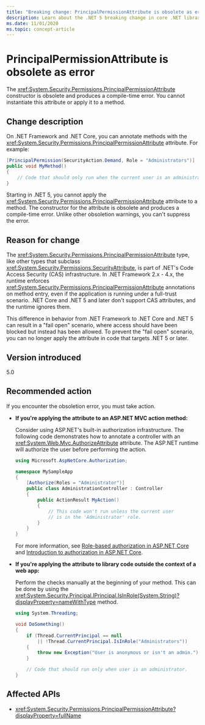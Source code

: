 ```yaml
---
title: "Breaking change: PrincipalPermissionAttribute is obsolete as error"
description: Learn about the .NET 5 breaking change in core .NET libraries where the PrincipalPermissionAttribute constructor is obsolete and produces a compile-time error.
ms.date: 11/01/2020
ms.topic: concept-article
---
```

# PrincipalPermissionAttribute is obsolete as error

The <xref:System.Security.Permissions.PrincipalPermissionAttribute> constructor is obsolete and produces a compile-time error. You cannot instantiate this attribute or apply it to a method.

## Change description

On .NET Framework and .NET Core, you can annotate methods with the <xref:System.Security.Permissions.PrincipalPermissionAttribute> attribute. For example:

```csharp
[PrincipalPermission(SecurityAction.Demand, Role = "Administrators")]
public void MyMethod()
{
    // Code that should only run when the current user is an administrator.
}
```

Starting in .NET 5, you cannot apply the <xref:System.Security.Permissions.PrincipalPermissionAttribute> attribute to a method. The constructor for the attribute is obsolete and produces a compile-time error. Unlike other obsoletion warnings, you can't suppress the error.

## Reason for change

The <xref:System.Security.Permissions.PrincipalPermissionAttribute> type, like other types that subclass <xref:System.Security.Permissions.SecurityAttribute>, is part of .NET's Code Access Security (CAS) infrastructure. In .NET Framework 2.x - 4.x, the runtime enforces <xref:System.Security.Permissions.PrincipalPermissionAttribute> annotations on method entry, even if the application is running under a full-trust scenario. .NET Core and .NET 5 and later don't support CAS attributes, and the runtime ignores them.

This difference in behavior from .NET Framework to .NET Core and .NET 5 can result in a "fail open" scenario, where access should have been blocked but instead has been allowed. To prevent the "fail open" scenario, you can no longer apply the attribute in code that targets .NET 5 or later.

## Version introduced

5.0

## <a id="permission-action">Recommended action</a>

If you encounter the obsoletion error, you must take action.

- **If you're applying the attribute to an ASP.NET MVC action method:**

  Consider using ASP.NET's built-in authorization infrastructure. The following code demonstrates how to annotate a controller with an <xref:System.Web.Mvc.AuthorizeAttribute> attribute. The ASP.NET runtime will authorize the user before performing the action.

  ```csharp
  using Microsoft.AspNetCore.Authorization;

  namespace MySampleApp
  {
      [Authorize(Roles = "Administrator")]
      public class AdministrationController : Controller
      {
          public ActionResult MyAction()
          {
              // This code won't run unless the current user
              // is in the 'Administrator' role.
          }
      }
  }
  ```

  For more information, see [Role-based authorization in ASP.NET Core](/aspnet/core/security/authorization/roles) and [Introduction to authorization in ASP.NET Core](/aspnet/core/security/authorization/introduction).

- **If you're applying the attribute to library code outside the context of a web app:**

  Perform the checks manually at the beginning of your method. This can be done by using the <xref:System.Security.Principal.IPrincipal.IsInRole(System.String)?displayProperty=nameWithType> method.

  ```csharp
  using System.Threading;

  void DoSomething()
  {
      if (Thread.CurrentPrincipal == null
          || !Thread.CurrentPrincipal.IsInRole("Administrators"))
      {
          throw new Exception("User is anonymous or isn't an admin.");
      }

      // Code that should run only when user is an administrator.
  }
  ```

## Affected APIs

- <xref:System.Security.Permissions.PrincipalPermissionAttribute?displayProperty=fullName>

<!--

#### Category

- Core .NET libraries
- Security

### Affected APIs

- `T:System.Security.Permissions.PrincipalPermissionAttribute`

-->
